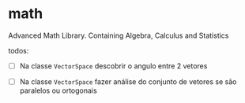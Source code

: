 # math
Advanced Math Library. Containing Algebra, Calculus and Statistics


todos:

- [ ] Na classe `VectorSpace` descobrir o angulo entre 2 vetores

- [ ] Na classe `VectorSpace` fazer análise do conjunto de vetores se são paralelos ou ortogonais

